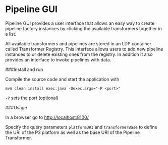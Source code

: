 Pipeline GUI
===============

Pipeline GUI provides a user interface that allows an easy way to create pipeline factory instances by clicking the available transformers together in a list.

All available transformers and pipelines are stored in an LDP container called Transformer Registry. This interface allows users to add new pipeline instances to or delete existing ones from the registry. In addition it also provides an interface to invoke pipelines with data.

###Install and run

Compile the source code and start the application with

    mvn clean install exec:java -Dexec.args="-P <port>"

`-P` sets the port (optional)

###Usage

In a browser go to [http://localhost:8100/](http://localhost:8100/)

Specify the query parameters `platformURI` and `transformerBase` to define the URI of the P3 platform as well as the base URI of the Pipeline Transformer.

